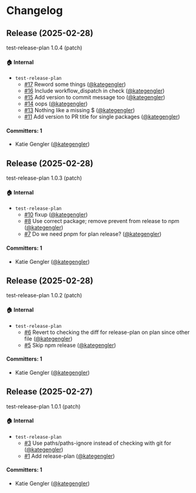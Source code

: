 # Changelog

## Release (2025-02-28)

test-release-plan 1.0.4 (patch)

#### :house: Internal
* `test-release-plan`
  * [#17](https://github.com/kategengler/test-release-plan/pull/17) Reword some things ([@kategengler](https://github.com/kategengler))
  * [#16](https://github.com/kategengler/test-release-plan/pull/16) Include workflow_dispatch in check ([@kategengler](https://github.com/kategengler))
  * [#15](https://github.com/kategengler/test-release-plan/pull/15) Add version to commit message too ([@kategengler](https://github.com/kategengler))
  * [#14](https://github.com/kategengler/test-release-plan/pull/14) oops ([@kategengler](https://github.com/kategengler))
  * [#13](https://github.com/kategengler/test-release-plan/pull/13) Nothing like a missing $ ([@kategengler](https://github.com/kategengler))
  * [#11](https://github.com/kategengler/test-release-plan/pull/11) Add version to PR title for single packages ([@kategengler](https://github.com/kategengler))

#### Committers: 1
- Katie Gengler ([@kategengler](https://github.com/kategengler))

## Release (2025-02-28)

test-release-plan 1.0.3 (patch)

#### :house: Internal
* `test-release-plan`
  * [#10](https://github.com/kategengler/test-release-plan/pull/10) fixup ([@kategengler](https://github.com/kategengler))
  * [#8](https://github.com/kategengler/test-release-plan/pull/8) Use correct package; remove prevent from release to npm ([@kategengler](https://github.com/kategengler))
  * [#7](https://github.com/kategengler/test-release-plan/pull/7) Do we need pnpm for plan release? ([@kategengler](https://github.com/kategengler))

#### Committers: 1
- Katie Gengler ([@kategengler](https://github.com/kategengler))

## Release (2025-02-28)

test-release-plan 1.0.2 (patch)

#### :house: Internal
* `test-release-plan`
  * [#6](https://github.com/kategengler/test-release-plan/pull/6) Revert to checking the diff for release-plan on plan since other file ([@kategengler](https://github.com/kategengler))
  * [#5](https://github.com/kategengler/test-release-plan/pull/5) Skip npm release ([@kategengler](https://github.com/kategengler))

#### Committers: 1
- Katie Gengler ([@kategengler](https://github.com/kategengler))

## Release (2025-02-27)

test-release-plan 1.0.1 (patch)

#### :house: Internal
* `test-release-plan`
  * [#3](https://github.com/kategengler/test-release-plan/pull/3) Use paths/paths-ignore instead of checking with git for ([@kategengler](https://github.com/kategengler))
  * [#1](https://github.com/kategengler/test-release-plan/pull/1) Add release-plan ([@kategengler](https://github.com/kategengler))

#### Committers: 1
- Katie Gengler ([@kategengler](https://github.com/kategengler))
